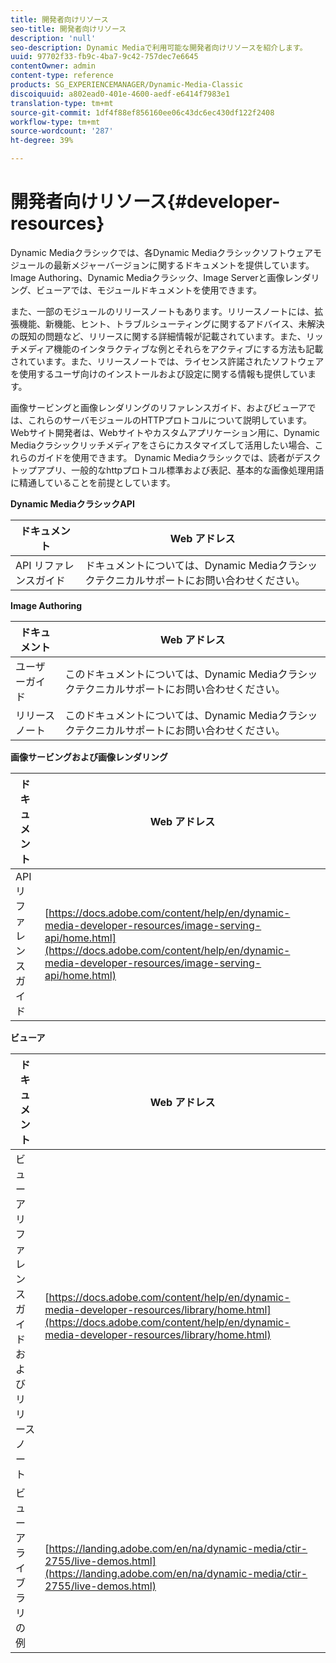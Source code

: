 ```yaml
---
title: 開発者向けリソース
seo-title: 開発者向けリソース
description: 'null'
seo-description: Dynamic Mediaで利用可能な開発者向けリソースを紹介します。
uuid: 97702f33-fb9c-4ba7-9c42-757dec7e6645
contentOwner: admin
content-type: reference
products: SG_EXPERIENCEMANAGER/Dynamic-Media-Classic
discoiquuid: a802ead0-401e-4600-aedf-e6414f7983e1
translation-type: tm+mt
source-git-commit: 1df4f88ef856160ee06c43dc6ec430df122f2408
workflow-type: tm+mt
source-wordcount: '287'
ht-degree: 39%

---
```



# 開発者向けリソース{#developer-resources}

Dynamic Mediaクラシックでは、各Dynamic Mediaクラシックソフトウェアモジュールの最新メジャーバージョンに関するドキュメントを提供しています。 Image Authoring、Dynamic Mediaクラシック、Image Serverと画像レンダリング、ビューアでは、モジュールドキュメントを使用できます。

また、一部のモジュールのリリースノートもあります。リリースノートには、拡張機能、新機能、ヒント、トラブルシューティングに関するアドバイス、未解決の既知の問題など、リリースに関する詳細情報が記載されています。また、リッチメディア機能のインタラクティブな例とそれらをアクティブにする方法も記載されています。また、リリースノートでは、ライセンス許諾されたソフトウェアを使用するユーザ向けのインストールおよび設定に関する情報も提供しています。

画像サービングと画像レンダリングのリファレンスガイド、およびビューアでは、これらのサーバモジュールのHTTPプロトコルについて説明しています。 Webサイト開発者は、Webサイトやカスタムアプリケーション用に、Dynamic Mediaクラシックリッチメディアをさらにカスタマイズして活用したい場合、これらのガイドを使用できます。 Dynamic Mediaクラシックでは、読者がデスクトップアプリ、一般的なhttpプロトコル標準および表記、基本的な画像処理用語に精通していることを前提としています。


**Dynamic MediaクラシックAPI**

| ドキュメント | Web アドレス |
|--- |--- |
| API リファレンスガイド | ドキュメントについては、Dynamic Mediaクラシックテクニカルサポートにお問い合わせください。 |

**Image Authoring**

| ドキュメント | Web アドレス |
|--- |--- |
| ユーザーガイド | このドキュメントについては、Dynamic Mediaクラシックテクニカルサポートにお問い合わせください。 |
| リリースノート | このドキュメントについては、Dynamic Mediaクラシックテクニカルサポートにお問い合わせください。 |

**画像サービングおよび画像レンダリング**

| ドキュメント | Web アドレス |
|--- |--- |
| API リファレンスガイド | [https://docs.adobe.com/content/help/en/dynamic-media-developer-resources/image-serving-api/home.html](https://docs.adobe.com/content/help/en/dynamic-media-developer-resources/image-serving-api/home.html) |

**ビューア**

| ドキュメント | Web アドレス |
|--- |--- |
| ビューアリファレンスガイドおよびリリースノート | [https://docs.adobe.com/content/help/en/dynamic-media-developer-resources/library/home.html](https://docs.adobe.com/content/help/en/dynamic-media-developer-resources/library/home.html) |
| ビューアライブラリの例 | [https://landing.adobe.com/en/na/dynamic-media/ctir-2755/live-demos.html](https://landing.adobe.com/en/na/dynamic-media/ctir-2755/live-demos.html) |


<!-- 

**Web-to-Print**

|Document|Web address|
|--- |--- |
|Reference Guide|[https://www.adobe.com/go/learn_s7_webtoprint_en](https://www.adobe.com/go/learn_s7_webtoprint_en)| 

-->
